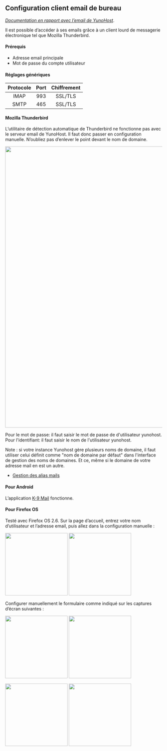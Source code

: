 ## Configuration client email de bureau

*[Documentation en rapport avec l’email de YunoHost](/email_fr)*.

Il est possible d’accéder à ses emails grâce à un client lourd de messagerie électronique tel que Mozilla Thunderbird.

#### Prérequis
* Adresse email principale
* Mot de passe du compte utilisateur

#### Réglages génériques
| Protocole | Port | Chiffrement |
| :--: | :-: | :--: |
| IMAP | 993 | SSL/TLS |
| SMTP | 465 | SSL/TLS |

#### Mozilla Thunderbird
L’utilitaire de détection automatique de Thunderbird ne fonctionne pas avec le serveur email de YunoHost. Il faut donc passer en configuration manuelle. N’oubliez pas d’enlever le point devant le nom de domaine.

<img src="/images/thunderbird-config.png" width=900>

Pour le mot de passe: il faut saisir le mot de passe de d'utilisateur yunohost. 
Pour l'identifiant: il faut saisir le nom de l'utilisateur yunohost.

Note : si votre instance Yunohost gère plusieurs noms de domaine, il faut utiliser celui définit comme "nom de domaine par défaut" dans l'interface de gestion des noms de domaines. Et ce, même si le domaine de votre adresse mail en est un autre.


* [Gestion des alias mails](https://support.mozilla.org/en-US/kb/configuring-email-aliases)

#### Pour Android
L’application [K-9 Mail](https://github.com/k9mail) fonctionne.


#### Pour Firefox OS

Testé avec Firefox OS 2.6.
Sur la page d’accueil, entrez votre nom d’utilisateur et l’adresse email, puis allez dans la configuration manuelle :

<a href="/images/ffos_email_config_home_screen_empty.png"><img src="/images/ffos_email_config_home_screen_empty.png" width=200/></a> <a href="/images/ffos_email_config_home_screen_fill.png"><img src="/images/ffos_email_config_home_screen_fill.png" width=200/></a>

Configurer manuellement le formulaire comme indiqué sur les captures d’écran suivantes :

<a href="/images/ffos_email_config_manual_conf_empty.png"><img src="/images/ffos_email_config_manual_conf_empty.png" width=200/></a> <a href="/images/ffos_email_config_manual_conf_fill.png"><img src="/images/ffos_email_config_manual_conf_fill.png" width=200/></a>


<a href="/images/ffos_email_config_manual_conf_2_empty.png"><img src="/images/ffos_email_config_manual_conf_2_empty.png" width=200/></a> <a href="/images/ffos_email_config_manual_conf_2_fill.png"><img src="/images/ffos_email_config_manual_conf_2_fill.png" width=200/></a>
